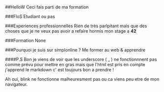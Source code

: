 ##HelloW
Ceci fais parti de ma formation

###FloS
Etudiant ou pas

###Experiences professionnelles
Rien de très parlpitant mais que des choses que je ne veux pas avoir a refaire
hormis mon stage a <strong>42</strong>

###Formation
None

###Pourquoi je suis sur simplonline ?
Me former au web & apprendre

####P.S
Bon je viens de voir que les underscore ( _ ) ne fonctionnnent pas comme prévu 
pour mettre en gras mais que l'html est pris en compte j'apprend le markdown c'
est toujours bon a prendre !

Ah oui, blink ne fonctionne malheuresment pas ou ca viens peu etre de mon navigateur.
